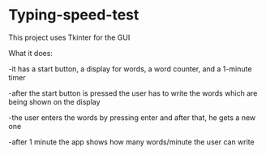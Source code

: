 # Typing-speed-test

This project uses Tkinter for the GUI

What it does:

-it has a start button, a display for words, a word counter, and a 1-minute timer

-after the start button is pressed the user has to write the words which are being shown on the display

-the user enters the words by pressing enter and after that, he gets a new one

-after 1 minute the app shows how many words/minute the user can write

